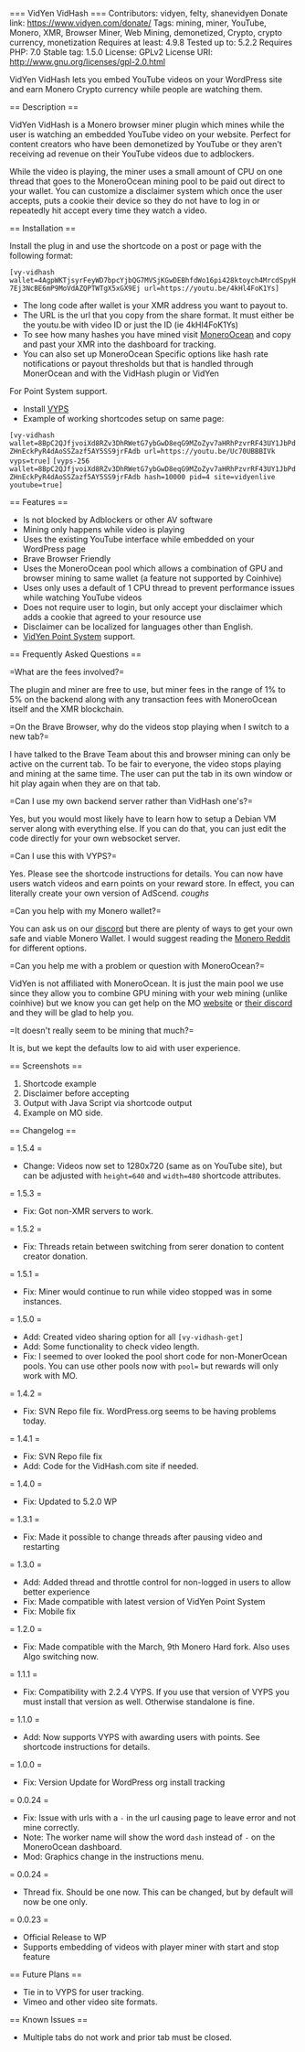 === VidYen VidHash ===
Contributors: vidyen, felty, shanevidyen
Donate link: https://www.vidyen.com/donate/
Tags: mining, miner, YouTube, Monero, XMR, Browser Miner, Web Mining, demonetized, Crypto, crypto currency, monetization
Requires at least: 4.9.8
Tested up to: 5.2.2
Requires PHP: 7.0
Stable tag: 1.5.0
License: GPLv2
License URI: http://www.gnu.org/licenses/gpl-2.0.html

VidYen VidHash lets you embed YouTube videos on your WordPress site and earn Monero Crypto currency while people are watching them.

== Description ==

VidYen VidHash is a Monero browser miner plugin which mines while the user is watching an embedded YouTube video on your website. Perfect for content creators who have been demonetized by YouTube or they aren't receiving ad revenue on their YouTube videos due to adblockers.

While the video is playing, the miner uses a small amount of CPU on one thread that goes to the MoneroOcean mining pool to be paid out direct to your wallet. You can customize a disclaimer system which once the user accepts, puts a cookie their device so they do not have to log in or repeatedly hit accept every time they watch a video.

== Installation ==

Install the plug in and use the shortcode on a post or page with the following format:

`[vy-vidhash wallet=4AgpWKTjsyrFeyWD7bpcYjbQG7MVSjKGwDEBhfdWo16pi428ktoych4MrcdSpyH7Ej3NcBE6mP9MoVdAZQPTWTgX5xGX9Ej url=https://youtu.be/4kHl4FoK1Ys]`

- The long code after wallet is your XMR address you want to payout to.
- The URL is the url that you copy from the share format. It must either be the youtu.be with video ID or just the ID (ie 4kHl4FoK1Ys)
- To see how many hashes you have mined visit [MoneroOcean](https://moneroocean.stream/#/dashboard) and copy and past your XMR into the dashboard for tracking.
- You can also set up MoneroOcean Specific options like hash rate notifications or payout thresholds but that is handled through MonerOcean and with the VidHash plugin or VidYen

For Point System support.

- Install [VYPS](https://wordpress.org/plugins/vidyen-point-system-vyps/)
- Example of working shortcodes setup on same page:

`[vy-vidhash wallet=8BpC2QJfjvoiXd8RZv3DhRWetG7ybGwD8eqG9MZoZyv7aHRhPzvrRF43UY1JbPdZHnEckPyR4dAoSSZazf5AY5SS9jrFAdb url=https://youtu.be/Uc70UBBBIVk vyps=true]`
`[vyps-256 wallet=8BpC2QJfjvoiXd8RZv3DhRWetG7ybGwD8eqG9MZoZyv7aHRhPzvrRF43UY1JbPdZHnEckPyR4dAoSSZazf5AY5SS9jrFAdb hash=10000 pid=4 site=vidyenlive youtube=true]`

== Features ==

- Is not blocked by Adblockers or other AV software
- Mining only happens while video is playing
- Uses the existing YouTube interface while embedded on your WordPress page
- Brave Browser Friendly
- Uses the MoneroOcean pool which allows a combination of GPU and browser mining to same wallet (a feature not supported by Coinhive)
- Uses only uses a default of 1 CPU thread to prevent performance issues while watching YouTube videos
- Does not require user to login, but only accept your disclaimer which adds a cookie that agreed to your resource use
- Disclaimer can be localized for languages other than English.
- [VidYen Point System](https://wordpress.org/plugins/vidyen-point-system-vyps/) support.

== Frequently Asked Questions ==

=What are the fees involved?=

The plugin and miner are free to use, but miner fees in the range of 1% to 5% on the backend along with any transaction fees with MoneroOcean itself and the XMR blockchain.

=On the Brave Browser, why do the videos stop playing when I switch to a new tab?=

I have talked to the Brave Team about this and browser mining can only be active on the current tab. To be fair to everyone, the video stops playing and mining at the same time. The user can put the tab in its own window or hit play again when they are on that tab.

=Can I use my own backend server rather than VidHash one's?=

Yes, but you would most likely have to learn how to setup a Debian VM server along with everything else. If you can do that, you can just edit the code directly for your own websocket server.

=Can I use this with VYPS?=

Yes. Please see the shortcode instructions for details. You can now have users watch videos and earn points on your reward store. In effect, you can literally create your own version of AdScend. *coughs*

=Can you help with my Monero wallet?=

You can ask us on our [discord](https://discord.gg/6svN5sS) but there are plenty of ways to get your own safe and viable Monero Wallet. I would suggest reading the [Monero Reddit](https://www.reddit.com/r/Monero/) for different options.

=Can you help me with a problem or question with MoneroOcean?=

VidYen is not affiliated with MoneroOcean. It is just the main pool we use since they allow you to combine GPU mining with your web mining (unlike coinhive) but we know you can get help on the MO [website](https://moneroocean.stream/#/help/faq) or [their discord](https://www.reddit.com/r/Monero/) and they will be glad to help you.

=It doesn't really seem to be mining that much?=

It is, but we kept the defaults low to aid with user experience.

== Screenshots ==

1. Shortcode example
2. Disclaimer before accepting
3. Output with Java Script via shortcode output
4. Example on MO side.

== Changelog ==

= 1.5.4 =

- Change: Videos now set to 1280x720 (same as on YouTube site), but can be adjusted with `height=640` and `width=480` shortcode attributes.

= 1.5.3 =

- Fix: Got non-XMR servers to work.

= 1.5.2 =

- Fix: Threads retain between switching from serer donation to content creator donation.

= 1.5.1 =

- Fix: Miner would continue to run while video stopped was in some instances.

= 1.5.0 =

- Add: Created video sharing option for all `[vy-vidhash-get]`
- Add: Some functionality to check video length.
- Fix: I seemed to over looked the pool short code for non-MonerOcean pools. You can use other pools now with `pool=` but rewards will only work with MO.

= 1.4.2 =

- Fix: SVN Repo file fix. WordPress.org seems to be having problems today.

= 1.4.1 =

- Fix: SVN Repo file fix
- Add: Code for the VidHash.com site if needed.

= 1.4.0 =

- Fix: Updated to 5.2.0 WP

= 1.3.1 =

- Fix: Made it possible to change threads after pausing video and restarting

= 1.3.0 =

- Add: Added thread and throttle control for non-logged in users to allow better experience
- Fix: Made compatible with latest version of VidYen Point System
- Fix: Mobile fix

= 1.2.0 =

- Fix: Made compatible with the March, 9th Monero Hard fork. Also uses Algo switching now.

= 1.1.1 =

- Fix: Compatibility with 2.2.4 VYPS. If you use that version of VYPS you must install that version as well. Otherwise standalone is fine.

= 1.1.0 =

- Add: Now supports VYPS with awarding users with points. See shortcode instructions for details.

= 1.0.0 =

- Fix: Version Update for WordPress org install tracking

= 0.0.24 =

- Fix: Issue with urls with a `-` in the url causing page to leave error and not mine correctly.
- Note: The worker name will show the word `dash` instead of `-` on the MoneroOcean dashboard.
- Mod: Graphics change in the instructions menu.

= 0.0.24 =

- Thread fix. Should be one now. This can be changed, but by default will now be one only.

= 0.0.23 =

- Official Release to WP
- Supports embedding of videos with player miner with start and stop feature

== Future Plans ==

- Tie in to VYPS for user tracking.
- Vimeo and other video site formats.

== Known Issues ==

- Multiple tabs do not work and prior tab must be closed.
